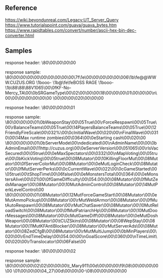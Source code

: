 ## Reference

https://wiki.beyondunreal.com/Legacy:UT_Server_Query
https://www.tutorialspoint.com/guava/guava_bytes.htm
https://www.rapidtables.com/convert/number/ascii-hex-bin-dec-converter.html

## Samples

response header: \80\00\00\00\00

response sample: \80\00\00\00\00\00\00\00\00\00\7f\1e\00\00\00\00\00\006\1b\fe@@WWW.CUZUS.ORG \1booo- \1b@\fe\feBOSS RAGE \1booo- \1b\88\88\88V1065\00\0fKF-No-Mercy_TA\00\0bSRGameType\00\02\00\00\00\18\00\00\00\01\00\00\00\n\00\00\00\00\00\00\00 \00\00\00\020\00\00\00

response header: \80\00\00\00\01

response sample: \80\00\00\00\01\0bWeaponStay\00\05True\00\rForceRespawn\00\05True\00\rBalanceTeams\00\05True\00\14PlayersBalanceTeams\00\05True\00\12FriendlyFireScale\00\032%\00\0cInitialWave\00\020\00\nFinalWave\00\0310\00\14Max runtime zombies\00\0364\00\0eStarting cash\00\020\00
\80\00\00\00\01\0bServerMode\00\ndedicated\00\nAdminName\00\00\0bAdminEmail\00\11http://cuzus.org\00\0eServerVersion\00\051065\00\rIsVacSecured\00\05true\00\0eMaxSpectators\00\0332\00\nMapVoting\00\05true\00\0bKickVoting\00\05true\00\08Mutator\00\10KillingFloorMut\00\08Mutator\00\0fServerColorMut\00\08Mutator\00\0eMutLoginCheck\00\08Mutator\00\0fMutServerPerks\00\0cCurrentWave\00\022\00\0cGameStarted\00\05true\00\tShopTime\00\06false\00\0eMonstersTotal\00\0364\00\0eMonstersAlive\00\021\00\0fGameDifficulty\00\054.00\00\08Mutator\00\0fMutZedsManager\00\08Mutator\00\10MutAdminControl\00\08Mutator\00\14MutPerkLevelControl\00 \80\00\00\00\01\08Mutator\00\12MutForceGameStart\00\08Mutator\00\0eMutAmmoPickup\00\08Mutator\00\rMutWeldArmor\00\08Mutator\00\0fMutAutoRespawn\00\08Mutator\00\rMutChatSaver\00\08Mutator\00\10MutReloadSwitch\00\08Mutator\00\0fMutPatriarchHp\00\08Mutator\00\10MutDoorMessages\00\08Mutator\00\0cMutGameDiff\00\08Mutator\00\0eMutDoshWeapon\00\08Mutator\00\tCUZSkins\00\08Mutator\00\08WepStay\00\08Mutator\00\11MutKFAntiBlocker\00\08Mutator\00\rMutServerAds\00\08Mutator\00\08ZedCfgB\00\08Mutator\00\rMutMultiJump\00\0bMinPlayers\00\020\00\rEndTimeDelay\00\054.00\00\nGoalScore\00\0360\00\nTimeLimit\00\020\00\rTranslocator\00\06False\00

response header: \80\00\00\00\02

response sample:
\80\00\00\00\02\02\00\00\00\t_Mary911\00d\00\00\00\f9\08\00\00\00\00\00 \01\00\00\00\04_27\00d\00\00\00-\08\00\00\00\00\00 
